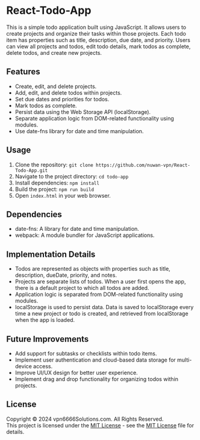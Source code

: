 # React-Todo-App

This is a simple todo application built using JavaScript. It allows users to create projects and organize their tasks within those projects. Each todo item has properties such as title, description, due date, and priority. Users can view all projects and todos, edit todo details, mark todos as complete, delete todos, and create new projects.

## Features

- Create, edit, and delete projects.
- Add, edit, and delete todos within projects.
- Set due dates and priorities for todos.
- Mark todos as complete.
- Persist data using the Web Storage API (localStorage).
- Separate application logic from DOM-related functionality using modules.
- Use date-fns library for date and time manipulation.

## Usage

1. Clone the repository: `git clone https://github.com/nuwan-vpn/React-Todo-App.git`
2. Navigate to the project directory: `cd todo-app`
3. Install dependencies: `npm install`
4. Build the project: `npm run build`
5. Open `index.html` in your web browser.

## Dependencies

- date-fns: A library for date and time manipulation.
- webpack: A module bundler for JavaScript applications.

## Implementation Details

- Todos are represented as objects with properties such as title, description, dueDate, priority, and notes.
- Projects are separate lists of todos. When a user first opens the app, there is a default project to which all todos are added.
- Application logic is separated from DOM-related functionality using modules.
- localStorage is used to persist data. Data is saved to localStorage every time a new project or todo is created, and retrieved from localStorage when the app is loaded.


## Future Improvements

- Add support for subtasks or checklists within todo items.
- Implement user authentication and cloud-based data storage for multi-device access.
- Improve UI/UX design for better user experience.
- Implement drag and drop functionality for organizing todos within projects.

## License

Copyright &copy; 2024 vpn6666Solutions.com. All Rights Reserved. <br>
This project is licensed under the [MIT License](License.txt) - see the [MIT License](License.txt) file for details.


